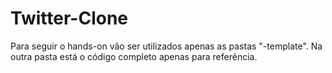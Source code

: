 # Twitter-Clone

Para seguir o hands-on vão ser utilizados apenas as pastas "-template". Na outra pasta está o código completo apenas para referência.
